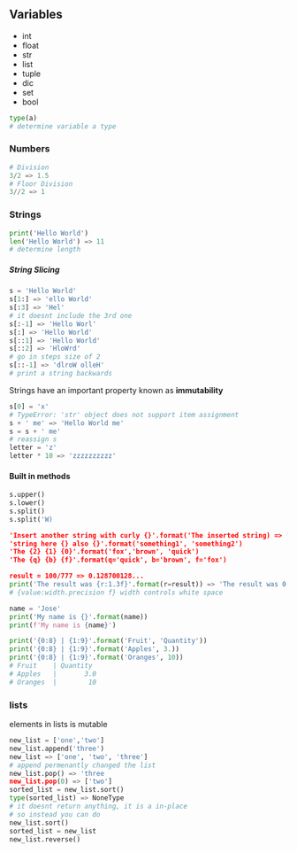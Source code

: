 ## Variables 
- int
- float
- str
- list
- tuple
- dic 
- set
- bool
```python
type(a)
# determine variable a type 
```
### Numbers
```python
# Division 
3/2 => 1.5
# Floor Division 
3//2 => 1
```
### Strings
```python
print('Hello World')
len('Hello World') => 11
# determine length
``` 
##### String Slicing
```python
s = 'Hello World'
s[1:] => 'ello World'
s[:3] => 'Hel' 
# it doesnt include the 3rd one
s[:-1] => 'Hello Worl' 
s[:] => 'Hello World'
s[::1] => 'Hello World'
s[::2] => 'HloWrd'
# go in steps size of 2
s[::-1] => 'dlroW olleH'
# print a string backwards
```
Strings have an important property known as **immutability**
```python
s[0] = 'x'
# TypeError: 'str' object does not support item assignment
s + ' me' => 'Hello World me'
s = s + ' me' 
# reassign s
letter = 'z'
letter * 10 => 'zzzzzzzzzz'
```
#### Built in methods
```python
s.upper()
s.lower()
s.split()
s.split('W)

'Insert another string with curly {}'.format('The inserted string) => 'Insert another string with curly The inserted string'
'string here {} also {}'.format('something1', 'something2')
'The {2} {1} {0}'.format('fox','brown', 'quick')
'The {q} {b} {f}'.format(q='quick', b='brown', f='fox')

result = 100/777 => 0.128700128...
print('The result was {r:1.3f}'.format(r=result)) => 'The result was 0.129' 
# {value:width.precision f} width controls white space

name = 'Jose'
print('My name is {}'.format(name))
print(f'My name is {name}')

print('{0:8} | {1:9}'.format('Fruit', 'Quantity'))
print('{0:8} | {1:9}'.format('Apples', 3.))
print('{0:8} | {1:9}'.format('Oranges', 10))
# Fruit    | Quantity 
# Apples   |       3.0
# Oranges  |        10
```

### lists
elements in lists is mutable
```python
new_list = ['one','two']
new_list.append('three')
new_list => ['one', 'two', 'three']
# append permenantly changed the list
new_list.pop() => 'three
new_list.pop(0) => ['two']
sorted_list = new_list.sort()
type(sorted_list) => NoneType
# it doesnt return anything, it is a in-place
# so instead you can do
new_list.sort()
sorted_list = new_list
new_list.reverse()
```



